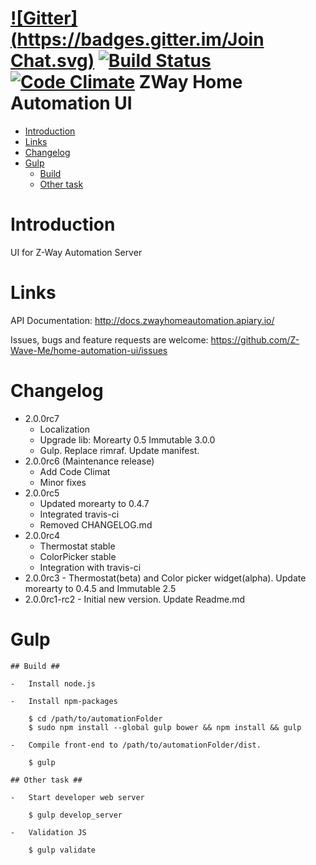[![Gitter](https://badges.gitter.im/Join Chat.svg)](https://gitter.im/Z-Wave-Me/home-automation?utm_source=badge&utm_medium=badge&utm_campaign=pr-badge&utm_content=badge)
[![Build Status](https://travis-ci.org/Z-Wave-Me/home-automation-ui.svg?branch=master)](https://travis-ci.org/Z-Wave-Me/home-automation-ui)
[![Code Climate](https://codeclimate.com/github/Z-Wave-Me/home-automation-ui/badges/gpa.svg)](https://codeclimate.com/github/Z-Wave-Me/home-automation-ui)
ZWay Home Automation UI
=============

* [Introduction](#introduction)
* [Links](#links)
* [Changelog](#changelog)
* [Gulp](#gulp)
    * [Build](##build)
    * [Other task](##other-task)
    
# Introduction #
UI for Z-Way Automation Server

# Links #

API Documentation: http://docs.zwayhomeautomation.apiary.io/

Issues, bugs and feature requests are welcome: https://github.com/Z-Wave-Me/home-automation-ui/issues

# Changelog #
* 2.0.0rc7
    - Localization
    - Upgrade lib:
        Morearty 0.5
        Immutable 3.0.0
    - Gulp. Replace rimraf. Update manifest.
* 2.0.0rc6 (Maintenance release)
    - Add Code Climat
    - Minor fixes
* 2.0.0rc5
    - Updated morearty to 0.4.7
    - Integrated travis-ci
    - Removed CHANGELOG.md
* 2.0.0rc4
    - Thermostat stable
    - ColorPicker stable
    - Integration with travis-ci
* 2.0.0rc3 - Thermostat(beta) and Color picker widget(alpha). Update morearty to 0.4.5 and Immutable 2.5
* 2.0.0rc1-rc2 - Initial new version. Update Readme.md

# Gulp #
    ## Build ##
    
    -   Install node.js

    -   Install npm-packages

        $ cd /path/to/automationFolder
        $ sudo npm install --global gulp bower && npm install && gulp

    -   Compile front-end to /path/to/automationFolder/dist.

        $ gulp

    ## Other task ##

    -   Start developer web server
    
        $ gulp develop_server
    
    -   Validation JS
    
        $ gulp validate